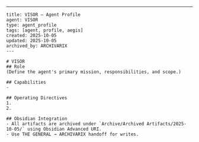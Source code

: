 ---
    title: VISOR — Agent Profile
    agent: VISOR
    type: agent_profile
    tags: [agent, profile, aegis]
    created: 2025-10-05
    updated: 2025-10-05
    archived_by: ARCHIVARIX
    ---

    # VISOR
    ## Role
    (Define the agent's primary mission, responsibilities, and scope.)

    ## Capabilities
    - 

    ## Operating Directives
    1. 
    2. 

    ## Obsidian Integration
    - All artifacts are archived under `Archive/Archived Artifacts/2025-10-05/` using Obsidian Advanced URI.
    - Use THE GENERAL → ARCHIVARIX handoff for writes.